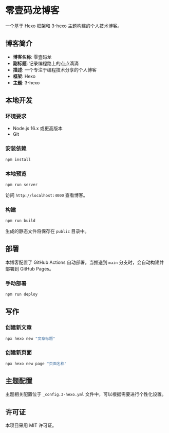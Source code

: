 # 零壹码龙博客

一个基于 Hexo 框架和 3-hexo 主题构建的个人技术博客。

## 博客简介

- **博客名称**: 零壹码龙
- **副标题**: 记录编程路上的点点滴滴
- **描述**: 一个专注于编程技术分享的个人博客
- **框架**: Hexo
- **主题**: 3-hexo

## 本地开发

### 环境要求

- Node.js 16.x 或更高版本
- Git

### 安装依赖

```bash
npm install
```

### 本地预览

```bash
npm run server
```

访问 `http://localhost:4000` 查看博客。

### 构建

```bash
npm run build
```

生成的静态文件将保存在 `public` 目录中。

## 部署

本博客配置了 GitHub Actions 自动部署。当推送到 `main` 分支时，会自动构建并部署到 GitHub Pages。

### 手动部署

```bash
npm run deploy
```

## 写作

### 创建新文章

```bash
npx hexo new "文章标题"
```

### 创建新页面

```bash
npx hexo new page "页面名称"
```

## 主题配置

主题相关配置位于 `_config.3-hexo.yml` 文件中，可以根据需要进行个性化设置。

## 许可证

本项目采用 MIT 许可证。 